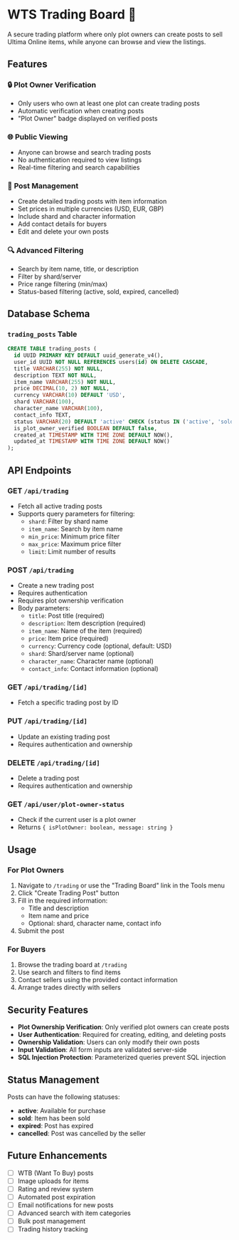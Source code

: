 # WTS Trading Board 🛒

A secure trading platform where only plot owners can create posts to sell Ultima Online items, while anyone can browse and view the listings.

## Features

### 🔒 **Plot Owner Verification**
- Only users who own at least one plot can create trading posts
- Automatic verification when creating posts
- "Plot Owner" badge displayed on verified posts

### 🌐 **Public Viewing**
- Anyone can browse and search trading posts
- No authentication required to view listings
- Real-time filtering and search capabilities

### 📝 **Post Management**
- Create detailed trading posts with item information
- Set prices in multiple currencies (USD, EUR, GBP)
- Include shard and character information
- Add contact details for buyers
- Edit and delete your own posts

### 🔍 **Advanced Filtering**
- Search by item name, title, or description
- Filter by shard/server
- Price range filtering (min/max)
- Status-based filtering (active, sold, expired, cancelled)

## Database Schema

### `trading_posts` Table
```sql
CREATE TABLE trading_posts (
  id UUID PRIMARY KEY DEFAULT uuid_generate_v4(),
  user_id UUID NOT NULL REFERENCES users(id) ON DELETE CASCADE,
  title VARCHAR(255) NOT NULL,
  description TEXT NOT NULL,
  item_name VARCHAR(255) NOT NULL,
  price DECIMAL(10, 2) NOT NULL,
  currency VARCHAR(10) DEFAULT 'USD',
  shard VARCHAR(100),
  character_name VARCHAR(100),
  contact_info TEXT,
  status VARCHAR(20) DEFAULT 'active' CHECK (status IN ('active', 'sold', 'expired', 'cancelled')),
  is_plot_owner_verified BOOLEAN DEFAULT false,
  created_at TIMESTAMP WITH TIME ZONE DEFAULT NOW(),
  updated_at TIMESTAMP WITH TIME ZONE DEFAULT NOW()
);
```

## API Endpoints

### GET `/api/trading`
- Fetch all active trading posts
- Supports query parameters for filtering:
  - `shard`: Filter by shard name
  - `item_name`: Search by item name
  - `min_price`: Minimum price filter
  - `max_price`: Maximum price filter
  - `limit`: Limit number of results

### POST `/api/trading`
- Create a new trading post
- Requires authentication
- Requires plot ownership verification
- Body parameters:
  - `title`: Post title (required)
  - `description`: Item description (required)
  - `item_name`: Name of the item (required)
  - `price`: Item price (required)
  - `currency`: Currency code (optional, default: USD)
  - `shard`: Shard/server name (optional)
  - `character_name`: Character name (optional)
  - `contact_info`: Contact information (optional)

### GET `/api/trading/[id]`
- Fetch a specific trading post by ID

### PUT `/api/trading/[id]`
- Update an existing trading post
- Requires authentication and ownership

### DELETE `/api/trading/[id]`
- Delete a trading post
- Requires authentication and ownership

### GET `/api/user/plot-owner-status`
- Check if the current user is a plot owner
- Returns `{ isPlotOwner: boolean, message: string }`

## Usage

### For Plot Owners
1. Navigate to `/trading` or use the "Trading Board" link in the Tools menu
2. Click "Create Trading Post" button
3. Fill in the required information:
   - Title and description
   - Item name and price
   - Optional: shard, character name, contact info
4. Submit the post

### For Buyers
1. Browse the trading board at `/trading`
2. Use search and filters to find items
3. Contact sellers using the provided contact information
4. Arrange trades directly with sellers

## Security Features

- **Plot Ownership Verification**: Only verified plot owners can create posts
- **User Authentication**: Required for creating, editing, and deleting posts
- **Ownership Validation**: Users can only modify their own posts
- **Input Validation**: All form inputs are validated server-side
- **SQL Injection Protection**: Parameterized queries prevent SQL injection

## Status Management

Posts can have the following statuses:
- **active**: Available for purchase
- **sold**: Item has been sold
- **expired**: Post has expired
- **cancelled**: Post was cancelled by the seller

## Future Enhancements

- [ ] WTB (Want To Buy) posts
- [ ] Image uploads for items
- [ ] Rating and review system
- [ ] Automated post expiration
- [ ] Email notifications for new posts
- [ ] Advanced search with item categories
- [ ] Bulk post management
- [ ] Trading history tracking
